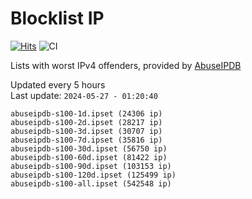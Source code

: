 # Blocklist IP

[![Hits](https://hits.seeyoufarm.com/api/count/incr/badge.svg?url=https%3A%2F%2Fgithub.com%2Fborestad%2Fblocklist-ip%2F&count_bg=%2379C83D&title_bg=%23555555&icon=&icon_color=%23E7E7E7&title=hits&edge_flat=false)](https://hits.seeyoufarm.com)  ![CI](https://img.shields.io/github/workflow/status/borestad/blocklist-ip/CI?style=flat-square)

Lists with worst IPv4 offenders, provided by [AbuseIPDB](https://www.abuseipdb.com/)

<!-- FOOTER-PLACEHOLDER -->
Updated every 5 hours<br>
Last update: `2024-05-27 - 01:20:40`
```
abuseipdb-s100-1d.ipset (24306 ip)
abuseipdb-s100-2d.ipset (28217 ip)
abuseipdb-s100-3d.ipset (30707 ip)
abuseipdb-s100-7d.ipset (35816 ip)
abuseipdb-s100-30d.ipset (56750 ip)
abuseipdb-s100-60d.ipset (81422 ip)
abuseipdb-s100-90d.ipset (103153 ip)
abuseipdb-s100-120d.ipset (125499 ip)
abuseipdb-s100-all.ipset (542548 ip)
```
